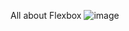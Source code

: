 All about Flexbox
![image](https://user-images.githubusercontent.com/124686643/236408564-60f5186b-4629-4c72-8ff3-1b0df250eb5d.png)
